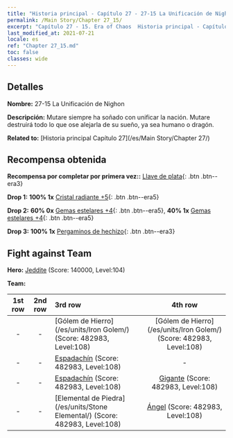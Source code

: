 ```yaml
---
title: "Historia principal - Capítulo 27 - 27-15 La Unificación de Nighon"
permalink: /Main Story/Chapter 27_15/
excerpt: "Capítulo 27 - 15. Era of Chaos  Historia principal - Capítulo 27_15. 27-15 La Unificación de Nighon"
last_modified_at: 2021-07-21
locale: es
ref: "Chapter 27_15.md"
toc: false
classes: wide
---
```


## Detalles

 **Nombre:** 27-15 La Unificación de Nighon

 **Descripción:** Mutare siempre ha soñado con unificar la nación. Mutare destruirá todo lo que ose alejarla de su sueño, ya sea humano o dragón.

 **Related to:** [Historia principal Capítulo 27](/es/Main Story/Chapter 27/)

## Recompensa obtenida

 **Recompensa por completar por primera vez::** [Llave de plata](/ItemsES/con_693/){: .btn .btn--era3}

 **Drop 1:** **100% 1x** [Cristal radiante +5](/ItemsES/mat_101/){: .btn .btn--era5}

 **Drop 2:** **60% 0x** [Gemas estelares +4](/ItemsES/mat_93/){: .btn .btn--era5}, **40% 1x** [Gemas estelares +4](/ItemsES/mat_93/){: .btn .btn--era5}

 **Drop 3:** **100% 1x** [Pergaminos de hechizo](/ItemsES/con_694/){: .btn .btn--era3}


## Fight against Team
 **Hero:** [Jeddite](/es/heroes/Jeddite/) (Score: 140000, Level:104)

 **Team:**


  | 1st row | 2nd row | 3rd row | 4th row |
  |:----:|:----:|:----|:----:|
  | - | - | [Gólem de Hierro](/es/units/Iron Golem/) (Score: 482983, Level:108)  | [Gólem de Hierro](/es/units/Iron Golem/) (Score: 482983, Level:108)  |
  | - | - | [Espadachín](/es/units/Swordsman/) (Score: 482983, Level:108)  | - |
  | - | - | [Espadachín](/es/units/Swordsman/) (Score: 482983, Level:108)  | [Gigante](/es/units/Giant/) (Score: 482983, Level:108)  |
  | - | - | [Elemental de Piedra](/es/units/Stone Elemental/) (Score: 482983, Level:108)  | [Ángel](/es/units/Angel/) (Score: 482983, Level:108)  |


